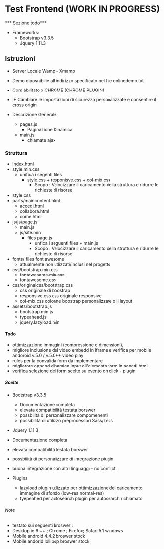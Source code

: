 # Test Frontend (WORK IN PROGRESS)
 *** Sezione todo***

 - Frameworks:
   - Bootstrap v3.3.5
   - Jquery 1.11.3

## Istruzioni
- Server Locale  Wamp - Xmamp
- Demo diposnibilie all indirizzo specificato nel file onlinedemo.txt
- Cors abilitato x CHROME (CHROME PLUGIN)
- IE Cambiare le impostazioni di sicurezza personalizzate e consentire il cross origin

- Descrizione Generale
  - pages.js
    - Paginazione Dinamica
  - main.js
    - chiamate ajax


### Struttura
- index.html
- style.min.css
  - unifica i segenti files
    - style.css + responisve.css + col-mix.css
      - Scopo : Velocizzare il caricamento della struttura e ridurre le richieste di risorse
- style.css
- parts/maincontent.html   
  - accedi.html     
  - collabora.html    
  - come.html
- js/js/page.js
  - main.js
  - js/site.min
    - files page.js
      - unfica i seguenti files + main.js  
       - Scopo : Velocizzare il caricamento della struttura e ridurre le richieste di risorse
- fonts/ files font awesome
  - attualmente non utlizzati/inclusi nel progetto
- css/bootstrap.min.css   
  - fontawesome.min.css
  - fontawesome.css
- css/originalcss/bootstrap.css
  - css originale di boostrap
  - responsive.css css originale responsive
  - col-mix.css    colonne boostrap personalizzate x il layout
- assets/bootstrap.js
  - bootstrap.min.js            
  - typeahead.js  
  - jquery.lazyload.min

#### Todo
- ottimizzazione immagini (compressione e dimensioni),
- migliore inclusione del video embedd in iframe  e verifica per mobile andoroid v.5.0 / v.5.0++ video play
- rules per la convalida form da implementare
- migliorare append dinamico input all'elemento form in accedi.html
- verifica  selezione del form scelto su evento on click - plugin


##### Scelte
- Bootstrap v3.3.5
   - Documentazione completa
   - elevata  compatibilità testata borswer
   - possbilità di personalizzare compomenenti
   - possibilità di utilizzo preprocessori Sass/Less

- Jquery 1.11.3
- Documentazione completa
- elevata  compatibilità testata borswer
- possbilità di personalizzare di integrazione plugin
- buona integrazione con altri linguaggi - no conflict

- Plugins
  - lazyload plugin utlizzato per ottimizzazione del caricamento immagine di sfondo (low-res normal-res)
  - tyepeahed per autosearch plugin per autosearch richiamato

###### Note
- testato sui seguenti broswer :
- Desktop ie 9 ++ ; Chrome ; Firefox; Safari 5.1 windows
- Mobile  android    4.4.2 broswer stock
- Mobile  andorid  lollipop broswer stock
